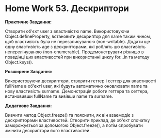 # Home Work 53. Дескриптори

**Практичне Завдання:**

Створити об'єкт user з властивістю name.
Використовуючи Object.defineProperty, встановити дескриптор для name таким чином, щоб властивість була не перезаписуваною (non-writable).
Додати ще одну властивість age з дескрипторами, які роблять цю властивість неперелічуваною (non-enumerable).
Продемонструвати різницю в поведінці цих властивостей при використанні циклу for...in та методу Object.keys().

**Розширене Завдання:**

Використовуючи дескриптори, створити геттер і сеттер для властивості fullName в об'єкті user, які будуть автоматично оновлювати name та нову властивість surname.
Демонстрація роботи геттера та сеттера, встановивши fullName та вивівши name та surname.

**Додаткове Завдання:**

Вивчити метод Object.freeze() та пояснити, як він взаємодіє з дескрипторами властивостей.
Створити приклад, де об'єкт спочатку заморожується за допомогою Object.freeze(), а потім спробувати змінити дескриптори його властивостей.